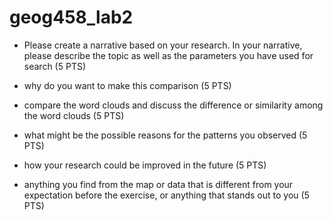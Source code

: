 # geog458_lab2

- Please create a narrative based on your research. In your narrative, please describe
the topic as well as the parameters you have used for search (5 PTS)


- why do you want to make this comparison (5 PTS)



- compare the word clouds and discuss the difference or similarity among the word clouds (5 PTS)



- what might be the possible reasons for the patterns you observed (5 PTS)


- how your research could be improved in the future (5 PTS)



- anything you find from the map or data that is different from your expectation before the exercise, or anything that stands out to you (5 PTS)




